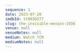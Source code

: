 ```yaml
---
sequence: 1
date: 2023-07-28
imdbId: tt0030277
slug: the-invisible-menace-1938
venue: null
venueNotes: null
medium: Watch TCM
mediumNotes: null
---
```


